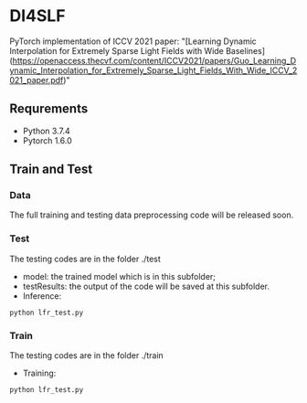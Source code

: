 # DI4SLF
PyTorch implementation of ICCV 2021 paper: "[Learning Dynamic Interpolation for Extremely Sparse Light Fields with Wide Baselines] (https://openaccess.thecvf.com/content/ICCV2021/papers/Guo_Learning_Dynamic_Interpolation_for_Extremely_Sparse_Light_Fields_With_Wide_ICCV_2021_paper.pdf)"

## Requrements
- Python 3.7.4
- Pytorch 1.6.0

## Train and Test
### Data
The full training and testing data preprocessing code will be released soon.

### Test
The testing codes are in the folder ./test
- model: the trained model which is in this subfolder;
- testResults: the output of the code will be saved at this subfolder.
- Inference:
```
python lfr_test.py
```

### Train
The testing codes are in the folder ./train
- Training:
```
python lfr_test.py
```
